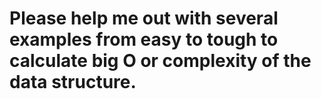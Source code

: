 <h1>Please help me out with several examples from easy to tough to calculate big O or complexity of the data structure. </h1>
